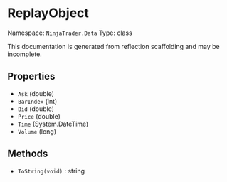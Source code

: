 # ReplayObject

Namespace: `NinjaTrader.Data`
Type: class

This documentation is generated from reflection scaffolding and may be incomplete.

## Properties
- `Ask` (double)
- `BarIndex` (int)
- `Bid` (double)
- `Price` (double)
- `Time` (System.DateTime)
- `Volume` (long)

## Methods
- `ToString(void)` : string
